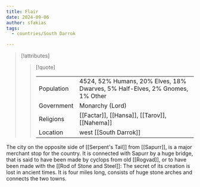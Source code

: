 ```yaml
---
title: Flair
date: 2024-09-06
author: sfakias
tags:
  - countries/South Darrok

---
```

> [!attributes]
> 
> > [!quote]
> >
> > | | |
> > | --- | --- |
> > | Population | 4524, 52% Humans, 20% Elves, 18% Dwarves, 5% Half-Elves, 2% Gnomes, 1% Other |
> > | Government | Monarchy (Lord) |
> > | Religions | [[Factar]], [[Hansa]], [[Tarov]], [[Nahema]] |
> > | Location | west [[South Darrok]] |

The city on the opposite side of [[Serpent's Tail]] from [[Sapurr]], is a major merchant stop for the country. It is connected with Sapurr by a huge bridge, that is said to have been made by cyclops from old [[Rogvad]], or to have been made with the [[Rod of Stone and Steel]]: The secret of its creation is lost in ancient times. It is four miles long, consists of huge stone arches and connects the two towns.